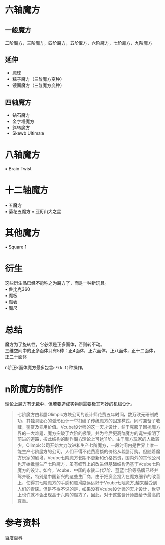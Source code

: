# 六轴魔方	
## 一般魔方	
二阶魔方，三阶魔方，四阶魔方，五阶魔方，六阶魔方，七阶魔方，九阶魔方			

## 延伸	
* 魔球	
* 粽子魔方（三阶魔方变种）
* 镜面魔方（三阶魔方变种）

## 四轴魔方	
* 钻石魔方
* 金字塔魔方
* 斜转魔方
* Skewb Ultimate

# 八轴魔方	
▪ Brain Twist

# 十二轴魔方	
▪ 五魔方	
▪ 菊花五魔方	
▪ 亚历山大之星		

# 其他魔方	
▪ Square 1				

# 衍生	
这些衍生品已经不能称之为魔方了，而是一种新玩具。  
▪ 鲁比克360	
▪ 魔板	
▪ 魔表	
▪ 魔尺	

# 总结
魔方为了旋转性，它必须是正多面体，否则转不动。  
三维空间中的正多面体只有5种：正4面体，正六面体，正八面体，正十二面体，正二十面体

n阶正k面体魔方最多包含`n*(k-1)`种操作。

# n阶魔方的制作
理论上魔方有无数中，但若要造成实物则需要极其巧妙的机械设计。

>七阶魔方由希腊Olimpic方块公司的设计师花费五年时间，数万欧元研制成功，其独具匠心的弧形设计一举打破了传统魔方的固定样式，同时兼备了收藏，鉴赏及实用价值。Vcube设计师的这一天才设计，终于克服了困扰魔方界的一大难题，魔方突破了六阶的极限，并为今后更高阶魔方的诞生指明了前进的道路，按此结构的制作魔方理论上可达11阶。由于魔方玩家的人数较少，Olimpic公司开始大力改进和生产七阶魔方，一段时间内是世界上唯一能生产七阶魔方的公司，人们不得不花费高额的价格从希腊订购。但随着魔方玩家的剧增，Vcube七阶魔方长期不更新和价格昂贵，国内外的其他公司也开始批量生产七阶魔方，虽有细节上的改进但基础结构仍基于Vcube七阶魔方的设计。如今，Vcube、中国的永骏二代7阶、蓝蓝七阶等品牌已经并驾齐驱，特别是中国新兴的这些生厂商，由于把资金投入在魔方细节的改善上，使得其七阶魔方的手感和顺滑度远远好于Vcube七阶魔方,越来越受到人们的青睐。但是不得不说的是，如果没有Vcube设计师的天才设计，世界上也许就不会出现高于六阶的魔方了，因此，对于这些设计师应给予最高的尊重。

# 参考资料
[百度百科](https://baike.baidu.com/item/%E9%87%91%E5%AD%97%E5%A1%94%E9%AD%94%E6%96%B9/6667009?fr=aladdin)